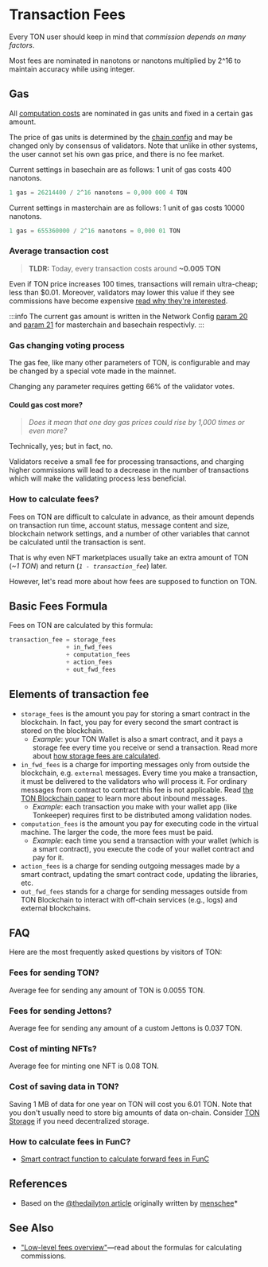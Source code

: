 # Transaction Fees

Every TON user should keep in mind that _commission depends on many factors_.

Most fees are nominated in nanotons or nanotons multiplied by 2^16 to maintain accuracy while using integer.

## Gas

All [computation costs](/develop/howto/fees-low-level#computation-fees) are nominated in gas units and fixed in a certain gas amount.

The price of gas units is determined by the [chain config](https://tonviewer.com/config#20) and may be changed only by consensus of validators. Note that unlike in other systems, the user cannot set his own gas price, and there is no fee market.

Current settings in basechain are as follows: 1 unit of gas costs 400 nanotons.

```cpp
1 gas = 26214400 / 2^16 nanotons = 0,000 000 4 TON
```

Current settings in masterchain are as follows: 1 unit of gas costs 10000 nanotons.

```cpp
1 gas = 655360000 / 2^16 nanotons = 0,000 01 TON
```

### Average transaction cost

> **TLDR:** Today, every transaction costs around **~0.005 TON**

Even if TON price increases 100 times, transactions will remain ultra-cheap; less than $0.01. Moreover, validators may lower this value if they see commissions have become expensive [read why they're interested](#gas-changing-voting-process).

:::info
The current gas amount is written in the Network Config [param 20](https://tonviewer.com/config#20) and [param 21](https://tonviewer.com/config#21) for masterchain and basechain respectivly.
:::

### Gas changing voting process

The gas fee, like many other parameters of TON, is configurable and may be changed by a special vote made in the mainnet.

Changing any parameter requires getting 66% of the validator votes.

#### Could gas cost more?

> *Does it mean that one day gas prices could rise by 1,000 times or even more?*

Technically, yes; but in fact, no.

Validators receive a small fee for processing transactions, and charging higher commissions will lead to a decrease in the number of transactions which will make the validating process less beneficial.

### How to calculate fees?

Fees on TON are difficult to calculate in advance, as their amount depends on transaction run time, account status, message content and size, blockchain network settings, and a number of other variables that cannot be calculated until the transaction is sent.

That is why even NFT marketplaces usually take an extra amount of TON (_~1 TON_) and return (_`1 - transaction_fee`_) later.

However, let's read more about how fees are supposed to function on TON.

## Basic Fees Formula

Fees on TON are calculated by this formula:

```cpp
transaction_fee = storage_fees
                + in_fwd_fees
                + computation_fees
                + action_fees
                + out_fwd_fees
```

## Elements of transaction fee

* `storage_fees` is the amount you pay for storing a smart contract in the blockchain. In fact, you pay for every second the smart contract is stored on the blockchain.
  * _Example_: your TON Wallet is also a smart contract, and it pays a storage fee every time you receive or send a transaction. Read more about [how storage fees are calculated](/develop/smart-contracts/fees#storage-fee).
* `in_fwd_fees` is a charge for importing messages only from outside the blockchain, e.g. `external` messages. Every time you make a transaction, it must be delivered to the validators who will process it. For ordinary messages from contract to contract this fee is not applicable. Read [the TON Blockchain paper](https://docs.ton.org/tblkch.pdf) to learn more about inbound messages.
  * _Example_: each transaction you make with your wallet app (like Tonkeeper) requires first to be distributed among validation nodes.
* `computation_fees` is the amount you pay for executing code in the virtual machine. The larger the code, the more fees must be paid.
  * _Example_: each time you send a transaction with your wallet (which is a smart contract), you execute the code of your wallet contract and pay for it.
* `action_fees` is a charge for sending outgoing messages made by a smart contract, updating the smart contract code, updating the libraries, etc.
* `out_fwd_fees` stands for a charge for sending messages outside from TON Blockchain to interact with off-chain services (e.g., logs) and external blockchains.

## FAQ

Here are the most frequently asked questions by visitors of TON:

### Fees for sending TON?

Average fee for sending any amount of TON is 0.0055 TON.

### Fees for sending Jettons?

Average fee for sending any amount of a custom Jettons is 0.037 TON.

### Cost of minting NFTs?

Average fee for minting one NFT is 0.08 TON.

### Cost of saving data in TON?

Saving 1 MB of data for one year on TON will cost you 6.01 TON. Note that you don't usually need to store big amounts of data on-chain. Consider [TON Storage](/participate/ton-storage/storage-daemon) if you need decentralized storage.

### How to calculate fees in FunC?

* [Smart contract function to calculate forward fees in FunC](https://github.com/ton-blockchain/token-contract/blob/main/misc/forward-fee-calc.fc)

## References

* Based on the [@thedailyton article](https://telegra.ph/Commissions-on-TON-07-22) originally written by [menschee](https://github.com/menschee)*

## See Also

* ["Low-level fees overview"](/develop/howto/fees-low-level)—read about the formulas for calculating commissions.

